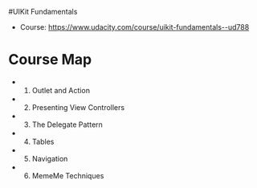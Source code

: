 #UIKit Fundamentals
* Course: https://www.udacity.com/course/uikit-fundamentals--ud788

# Course Map
* 1. Outlet and Action
* 2. Presenting View Controllers
* 3. The Delegate Pattern
* 4. Tables
* 5. Navigation
* 6. MemeMe Techniques

